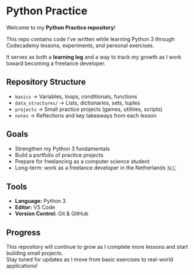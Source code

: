 # Python Practice 

Welcome to my **Python Practice repository**!  

This repo contains code I’ve written while learning Python 3 through Codecademy lessons, experiments, and personal exercises. 

It serves as both a **learning log** and a way to track my growth as I work toward becoming a freelance developer.



## Repository Structure
- `basics` → Variables, loops, conditionals, functions  
- `data_structures/` → Lists, dictionaries, sets, tuples  
- `projects` → Small practice projects (games, utilities, scripts)  
- `notes` → Reflections and key takeaways from each lesson  



## Goals
- Strengthen my Python 3 fundamentals  
- Build a portfolio of practice projects  
- Prepare for freelancing as a computer science student  
- Long-term: work as a freelance developer in the Netherlands 🇳🇱  



## Tools
- **Language:** Python 3  
- **Editor:** VS Code  
- **Version Control:** Git & GitHub  



## Progress
This repository will continue to grow as I complete more lessons and start building small projects.  
Stay tuned for updates as I move from basic exercises to real-world applications!
